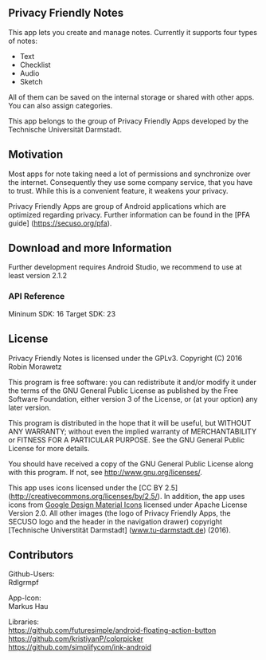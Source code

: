 
## Privacy Friendly Notes

This app lets you create and manage notes. Currently it supports four types of notes:
- Text 
- Checklist
- Audio
- Sketch

All of them can be saved on the internal storage or shared with other apps. You can also assign categories.


This app belongs to the group of Privacy Friendly Apps developed by the Technische Universität Darmstadt. 

## Motivation

Most apps for note taking need a lot of permissions and synchronize over the internet. Consequently they use some company service, that you have to trust. While this is a convenient feature, it weakens your privacy.

Privacy Friendly Apps are group of Android applications which are optimized regarding privacy. Further information can be found in the [PFA guide] (https://secuso.org/pfa).

## Download and more Information

Further development requires Android Studio, we recommend to use at least version 2.1.2
 
### API Reference

Mininum SDK: 16
Target SDK: 23



## License

Privacy Friendly Notes is licensed under the GPLv3.
Copyright (C) 2016  Robin Morawetz

This program is free software: you can redistribute it and/or modify
it under the terms of the GNU General Public License as published by
the Free Software Foundation, either version 3 of the License, or
(at your option) any later version.

This program is distributed in the hope that it will be useful,
but WITHOUT ANY WARRANTY; without even the implied warranty of
MERCHANTABILITY or FITNESS FOR A PARTICULAR PURPOSE.  See the
GNU General Public License for more details.

You should have received a copy of the GNU General Public License
along with this program. If not, see <http://www.gnu.org/licenses/>.

This app uses icons licensed under the [CC BY 2.5] (http://creativecommons.org/licenses/by/2.5/). In addition, the app uses icons from [Google Design Material Icons](https://design.google.com/icons/index.html) licensed under Apache License Version 2.0. All other images (the logo of Privacy Friendly Apps, the SECUSO logo and the header in the navigation drawer) copyright [Technische Universtität Darmstadt] (www.tu-darmstadt.de) (2016).

## Contributors

Github-Users: <br />
Rdlgrmpf <br />

App-Icon: <br />
Markus Hau <br />

Libraries: <br>
https://github.com/futuresimple/android-floating-action-button <br>
https://github.com/kristiyanP/colorpicker <br>
https://github.com/simplifycom/ink-android
